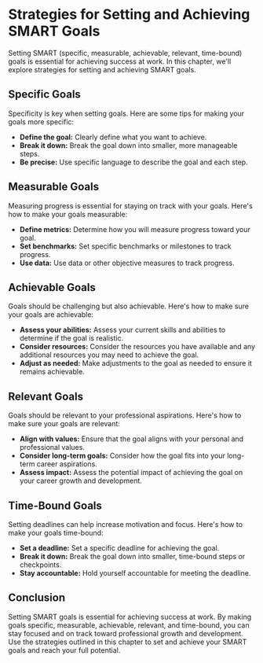Strategies for Setting and Achieving SMART Goals
================================================================================

Setting SMART (specific, measurable, achievable, relevant, time-bound) goals is essential for achieving success at work. In this chapter, we'll explore strategies for setting and achieving SMART goals.

Specific Goals
--------------

Specificity is key when setting goals. Here are some tips for making your goals more specific:

* **Define the goal:** Clearly define what you want to achieve.
* **Break it down:** Break the goal down into smaller, more manageable steps.
* **Be precise:** Use specific language to describe the goal and each step.

Measurable Goals
----------------

Measuring progress is essential for staying on track with your goals. Here's how to make your goals measurable:

* **Define metrics:** Determine how you will measure progress toward your goal.
* **Set benchmarks:** Set specific benchmarks or milestones to track progress.
* **Use data:** Use data or other objective measures to track progress.

Achievable Goals
----------------

Goals should be challenging but also achievable. Here's how to make sure your goals are achievable:

* **Assess your abilities:** Assess your current skills and abilities to determine if the goal is realistic.
* **Consider resources:** Consider the resources you have available and any additional resources you may need to achieve the goal.
* **Adjust as needed:** Make adjustments to the goal as needed to ensure it remains achievable.

Relevant Goals
--------------

Goals should be relevant to your professional aspirations. Here's how to make sure your goals are relevant:

* **Align with values:** Ensure that the goal aligns with your personal and professional values.
* **Consider long-term goals:** Consider how the goal fits into your long-term career aspirations.
* **Assess impact:** Assess the potential impact of achieving the goal on your career growth and development.

Time-Bound Goals
----------------

Setting deadlines can help increase motivation and focus. Here's how to make your goals time-bound:

* **Set a deadline:** Set a specific deadline for achieving the goal.
* **Break it down:** Break the goal down into smaller, time-bound steps or checkpoints.
* **Stay accountable:** Hold yourself accountable for meeting the deadline.

Conclusion
----------

Setting SMART goals is essential for achieving success at work. By making goals specific, measurable, achievable, relevant, and time-bound, you can stay focused and on track toward professional growth and development. Use the strategies outlined in this chapter to set and achieve your SMART goals and reach your full potential.
